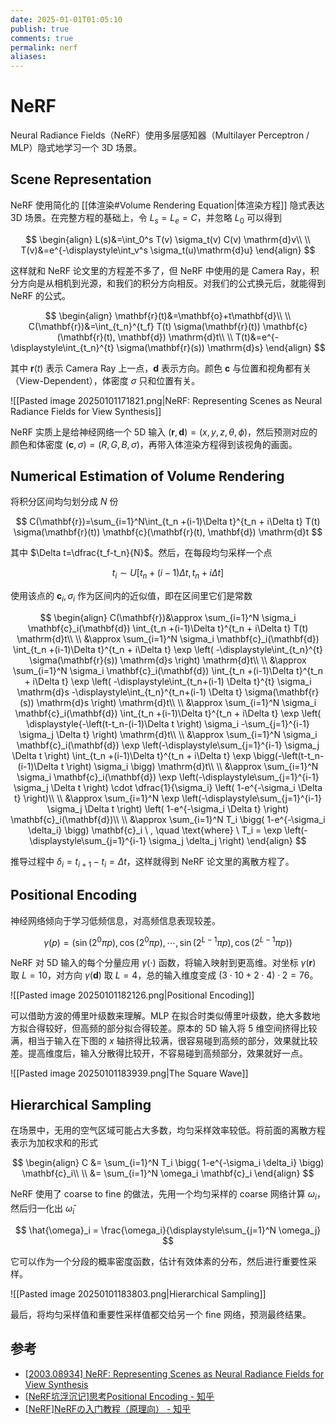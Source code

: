 ```yaml
---
date: 2025-01-01T01:05:10
publish: true
comments: true
permalink: nerf
aliases:
---
```


# NeRF

Neural Radiance Fields（NeRF）使用多层感知器（Multilayer Perceptron / MLP）隐式地学习一个 3D 场景。

## Scene Representation

NeRF 使用简化的 [[体渲染#Volume Rendering Equation|体渲染方程]] 隐式表达 3D 场景。在完整方程的基础上，令 $L_s=L_e=C$，并忽略 $L_0$ 可以得到

$$
\begin{align}
L(s)&=\int_0^s T(v) \sigma_t(v) C(v) \mathrm{d}v\\
\\
T(v)&=e^{-\displaystyle\int_v^s \sigma_t(u)\mathrm{d}u}
\end{align}
$$

这样就和 NeRF 论文里的方程差不多了，但 NeRF 中使用的是 Camera Ray，积分方向是从相机到光源，和我们的积分方向相反。对我们的公式换元后，就能得到 NeRF 的公式。

$$
\begin{align}
\mathbf{r}(t)&=\mathbf{o}+t\mathbf{d}\\
\\
C(\mathbf{r})&=\int_{t_n}^{t_f} T(t) \sigma(\mathbf{r}(t)) \mathbf{c}(\mathbf{r}(t), \mathbf{d}) \mathrm{d}t\\
\\
T(t)&=e^{-\displaystyle\int_{t_n}^{t}  \sigma(\mathbf{r}(s)) \mathrm{d}s}
\end{align}
$$

其中 $\mathbf{r}(t)$ 表示 Camera Ray 上一点，$\mathbf{d}$ 表示方向。颜色 $\mathbf{c}$ 与位置和视角都有关（View-Dependent），体密度 $\sigma$ 只和位置有关。

![[Pasted image 20250101171821.png|NeRF: Representing Scenes as Neural Radiance Fields for View Synthesis]]

NeRF 实质上是给神经网络一个 5D 输入 $(\mathbf{r},\mathbf{d})=(x,y,z,\theta,\phi)$，然后预测对应的颜色和体密度 $(\mathbf{c},\sigma)=(R,G,B,\sigma)$，再带入体渲染方程得到该视角的画面。

## Numerical Estimation of Volume Rendering

将积分区间均匀划分成 $N$ 份

$$
C(\mathbf{r})=\sum_{i=1}^N\int_{t_n +(i-1)\Delta t}^{t_n + i\Delta t} T(t) \sigma(\mathbf{r}(t)) \mathbf{c}(\mathbf{r}(t), \mathbf{d}) \mathrm{d}t
$$

其中 $\Delta t=\dfrac{t_f-t_n}{N}$。然后，在每段均匀采样一个点

$$
t_i \sim U \left[ t_n+(i-1) \Delta t, t_n+i \Delta t \right]
$$

使用该点的 $\mathbf{c}_i,\sigma_i$ 作为区间内的近似值，即在区间里它们是常数

$$
\begin{align}
C(\mathbf{r})&\approx \sum_{i=1}^N \sigma_i \mathbf{c}_i(\mathbf{d}) \int_{t_n +(i-1)\Delta t}^{t_n + i\Delta t} T(t) \mathrm{d}t\\
\\
&\approx \sum_{i=1}^N \sigma_i \mathbf{c}_i(\mathbf{d}) \int_{t_n +(i-1)\Delta t}^{t_n + i\Delta t} \exp \left( -\displaystyle\int_{t_n}^{t}  \sigma(\mathbf{r}(s)) \mathrm{d}s \right) \mathrm{d}t\\
\\
&\approx \sum_{i=1}^N \sigma_i \mathbf{c}_i(\mathbf{d}) \int_{t_n +(i-1)\Delta t}^{t_n + i\Delta t} \exp \left( -\displaystyle\int_{t_n+(i-1) \Delta t}^{t}  \sigma_i \mathrm{d}s -\displaystyle\int_{t_n}^{t_n+(i-1) \Delta t}  \sigma(\mathbf{r}(s)) \mathrm{d}s \right) \mathrm{d}t\\
\\
&\approx \sum_{i=1}^N \sigma_i \mathbf{c}_i(\mathbf{d}) \int_{t_n +(i-1)\Delta t}^{t_n + i\Delta t} \exp \left( \displaystyle{-\left(t-t_n-(i-1)\Delta t \right) \sigma_i -\sum_{j=1}^{i-1}  \sigma_j \Delta t} \right) \mathrm{d}t\\
\\
&\approx \sum_{i=1}^N \sigma_i \mathbf{c}_i(\mathbf{d}) \exp \left(-\displaystyle\sum_{j=1}^{i-1}  \sigma_j \Delta t \right) \int_{t_n +(i-1)\Delta t}^{t_n + i\Delta t} \exp \bigg(-\left(t-t_n-(i-1)\Delta t \right) \sigma_i \bigg) \mathrm{d}t\\
\\
&\approx \sum_{i=1}^N \sigma_i \mathbf{c}_i(\mathbf{d}) \exp \left(-\displaystyle\sum_{j=1}^{i-1}  \sigma_j \Delta t \right) \cdot \dfrac{1}{\sigma_i} \left( 1-e^{-\sigma_i \Delta t} \right)\\
\\
&\approx \sum_{i=1}^N \exp \left(-\displaystyle\sum_{j=1}^{i-1}  \sigma_j \Delta t \right) \left( 1-e^{-\sigma_i \Delta t} \right) \mathbf{c}_i(\mathbf{d})\\
\\
&\approx \sum_{i=1}^N T_i \bigg( 1-e^{-\sigma_i \delta_i} \bigg) \mathbf{c}_i \ , \quad \text{where} \ T_i = \exp \left(-\displaystyle\sum_{j=1}^{i-1}  \sigma_j \delta_j \right)
\end{align}
$$

推导过程中 $\delta_i=t_{i+1}-t_i=\Delta t$，这样就得到 NeRF 论文里的离散方程了。

## Positional Encoding

神经网络倾向于学习低频信息，对高频信息表现较差。

$$
\gamma(p)=\bigg( \sin (2^0 \pi p), \cos (2^0 \pi p), \cdots, \sin (2^{L-1} \pi p), \cos (2^{L-1} \pi p) \bigg)
$$

NeRF 对 5D 输入的每个分量应用 $\gamma(\cdot)$ 函数，将输入映射到更高维。对坐标 $\gamma(\mathbf{r})$ 取 $L=10$，对方向 $\gamma(\mathbf{d})$ 取 $L=4$，总的输入维度变成 $(3 \cdot 10 + 2 \cdot 4) \cdot 2 = 76$。

![[Pasted image 20250101182126.png|Positional Encoding]]

可以借助方波的傅里叶级数来理解。MLP 在拟合时类似傅里叶级数，绝大多数地方拟合得较好，但高频的部分拟合得较差。原本的 5D 输入将 5 维空间挤得比较满，相当于输入在下图的 $x$ 轴挤得比较满，很容易碰到高频的部分，效果就比较差。提高维度后，输入分散得比较开，不容易碰到高频部分，效果就好一点。

![[Pasted image 20250101183939.png|The Square Wave]]

## Hierarchical Sampling

在场景中，无用的空气区域可能占大多数，均匀采样效率较低。将前面的离散方程表示为加权求和的形式

$$
\begin{align}
C &= \sum_{i=1}^N T_i \bigg( 1-e^{-\sigma_i \delta_i} \bigg) \mathbf{c}_i\\
\\
&= \sum_{i=1}^N \omega_i \mathbf{c}_i
\end{align}
$$

NeRF 使用了 coarse to fine 的做法，先用一个均匀采样的 coarse 网络计算 $\omega_i$，然后归一化出 $\hat{\omega}_i$

$$
\hat{\omega}_i = \frac{\omega_i}{\displaystyle\sum_{j=1}^N \omega_j}
$$

它可以作为一个分段的概率密度函数，估计有效体素的分布，然后进行重要性采样。

![[Pasted image 20250101183803.png|Hierarchical Sampling]]

最后，将均匀采样值和重要性采样值都交给另一个 fine 网络，预测最终结果。

## 参考

- [[2003.08934] NeRF: Representing Scenes as Neural Radiance Fields for View Synthesis](https://arxiv.org/abs/2003.08934)
- [[NeRF坑浮沉记]思考Positional Encoding - 知乎](https://zhuanlan.zhihu.com/p/623432244)
- [[NeRF]NeRFの入门教程（原理向） - 知乎](https://zhuanlan.zhihu.com/p/481275794)
